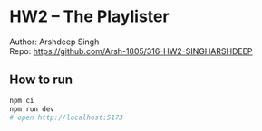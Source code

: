 # HW2 – The Playlister
Author: Arshdeep Singh  
Repo: https://github.com/Arsh-1805/316-HW2-SINGHARSHDEEP

## How to run
```bash
npm ci
npm run dev
# open http://localhost:5173
